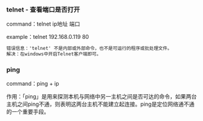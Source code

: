 

### telnet - 查看端口是否打开

command：telnet ip地址 端口

example：telnet 192.168.0.119 80

```txt
错误信息：'telnet' 不是内部或外部命令，也不是可运行的程序或批处理文件。
解决：在windows中开启Telnet客户端即可。
```

### ping

command：ping + ip

作用：「ping」是用来探测本机与网络中另一主机之间是否可达的命令，如果两台主机之间ping不通，则表明这两台主机不能建立起连接。ping是定位网络通不通的一个重要手段。







